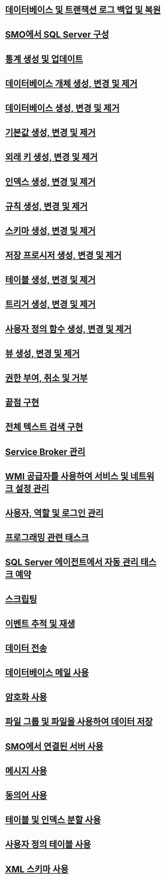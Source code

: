 # [데이터베이스 및 트랜잭션 로그 백업 및 복원](backing-up-and-restoring-databases-and-transaction-logs.md)
# [SMO에서 SQL Server 구성](configuring-sql-server-in-smo.md)
# [통계 생성 및 업데이트](creating-and-updating-statistics.md)
# [데이터베이스 개체 생성, 변경 및 제거](creating-altering-and-removing-database-objects.md)
# [데이터베이스 생성, 변경 및 제거](creating-altering-and-removing-databases.md)
# [기본값 생성, 변경 및 제거](creating-altering-and-removing-defaults.md)
# [외래 키 생성, 변경 및 제거](creating-altering-and-removing-foreign-keys.md)
# [인덱스 생성, 변경 및 제거](creating-altering-and-removing-indexes.md)
# [규칙 생성, 변경 및 제거](creating-altering-and-removing-rules.md)
# [스키마 생성, 변경 및 제거](creating-altering-and-removing-schemas.md)
# [저장 프로시저 생성, 변경 및 제거](creating-altering-and-removing-stored-procedures.md)
# [테이블 생성, 변경 및 제거](creating-altering-and-removing-tables.md)
# [트리거 생성, 변경 및 제거](creating-altering-and-removing-triggers.md)
# [사용자 정의 함수 생성, 변경 및 제거](creating-altering-and-removing-user-defined-functions.md)
# [뷰 생성, 변경 및 제거](creating-altering-and-removing-views.md)
# [권한 부여, 취소 및 거부](granting-revoking-and-denying-permissions.md)
# [끝점 구현](implementing-endpoints.md)
# [전체 텍스트 검색 구현](implementing-full-text-search.md)
# [Service Broker 관리](managing-service-broker.md)
# [WMI 공급자를 사용하여 서비스 및 네트워크 설정 관리](managing-services-and-network-settings-by-using-wmi-provider.md)
# [사용자, 역할 및 로그인 관리](managing-users-roles-and-logins.md)
# [프로그래밍 관련 태스크](programming-specific-tasks.md)
# [SQL Server 에이전트에서 자동 관리 태스크 예약](scheduling-automatic-administrative-tasks-in-sql-server-agent.md)
# [스크립팅](scripting.md)
# [이벤트 추적 및 재생](tracing-and-replaying-events.md)
# [데이터 전송](transferring-data.md)
# [데이터베이스 메일 사용](using-database-mail.md)
# [암호화 사용](using-encryption.md)
# [파일 그룹 및 파일을 사용하여 데이터 저장](using-filegroups-and-files-to-store-data.md)
# [SMO에서 연결된 서버 사용](using-linked-servers-in-smo.md)
# [메시지 사용](using-messages.md)
# [동의어 사용](using-synonyms.md)
# [테이블 및 인덱스 분할 사용](using-table-and-index-partitioning.md)
# [사용자 정의 테이블 사용](using-user-defined-tables.md)
# [XML 스키마 사용](using-xml-schemas.md)
